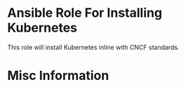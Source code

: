 # Ansible Role For Installing Kubernetes

This role will install Kubernetes inline with CNCF standards.

# Misc Information

